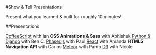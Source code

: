 #Show & Tell Presentations

Present what you learned & built for roughly 10 minutes!

##Presentations

[CoffeeScript](https://github.com/nax3t/Coffee-Script-Example/blob/master/coffeescriptexample.md) with Ian
**CSS Animations & Sass** with Abhishek
[Python & Django](https://github.com/benjamincrane/python_django) with Ben C.
[Phaser.js](https://github.com/polyg314/defendyourtiles/tree/master) with Paul
[React](https://github.com/amandalp/React-Tutorial) with Amanda
**HTML5 Navigation API** with Carlos
[Meteor](https://github.com/Pardo7/CoderToDoList) with Pardo
[D3](https://github.com/Borgaard/d3-simple-clock) with Nicole
